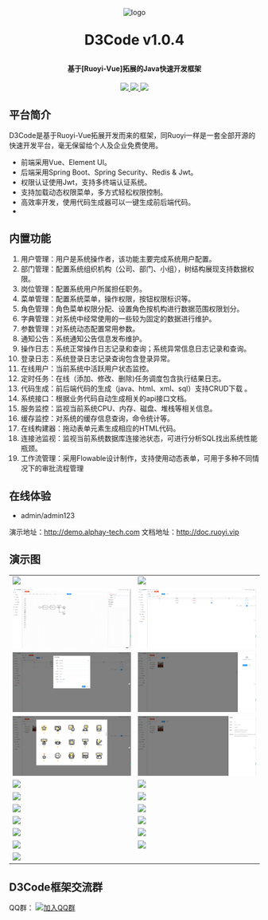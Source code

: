 <p align="center">
	<img alt="logo" src="https://default-1319610221.cos.ap-shanghai.myqcloud.com/logo.png" width="200" height="200">
</p>
<h1 align="center" style="margin: 30px 0 30px; font-weight: bold;">D3Code v1.0.4</h1>
<h4 align="center">基于[Ruoyi-Vue]拓展的Java快速开发框架</h4>
<p align="center">
	<a href="https://gitee.com/anhui-infomation/d3code/stargazers">
      <img src="https://gitee.com/anhui-infomation/d3code/badge/star.svg?theme=dark">
    </a>
	<a href="https://gitee.com/anhui-infomation/d3code">
      <img src="https://img.shields.io/badge/D3Code-v1.0.2-brightgreen.svg">
    </a>
	<a href="https://gitee.com/anhui-infomation/ruoyi-vue-mybatis-plus/blob/master/LICENSE">
      <img src="https://img.shields.io/github/license/mashape/apistatus.svg">
    </a>
</p>

## 平台简介

D3Code是基于Ruoyi-Vue拓展开发而来的框架，同Ruoyi一样是一套全部开源的快速开发平台，毫无保留给个人及企业免费使用。

* 前端采用Vue、Element UI。
* 后端采用Spring Boot、Spring Security、Redis & Jwt。
* 权限认证使用Jwt，支持多终端认证系统。
* 支持加载动态权限菜单，多方式轻松权限控制。
* 高效率开发，使用代码生成器可以一键生成前后端代码。
*

## 内置功能

1. 用户管理：用户是系统操作者，该功能主要完成系统用户配置。
2. 部门管理：配置系统组织机构（公司、部门、小组），树结构展现支持数据权限。
3. 岗位管理：配置系统用户所属担任职务。
4. 菜单管理：配置系统菜单，操作权限，按钮权限标识等。
5. 角色管理：角色菜单权限分配、设置角色按机构进行数据范围权限划分。
6. 字典管理：对系统中经常使用的一些较为固定的数据进行维护。
7. 参数管理：对系统动态配置常用参数。
8. 通知公告：系统通知公告信息发布维护。
9. 操作日志：系统正常操作日志记录和查询；系统异常信息日志记录和查询。
10. 登录日志：系统登录日志记录查询包含登录异常。
11. 在线用户：当前系统中活跃用户状态监控。
12. 定时任务：在线（添加、修改、删除)任务调度包含执行结果日志。
13. 代码生成：前后端代码的生成（java、html、xml、sql）支持CRUD下载 。
14. 系统接口：根据业务代码自动生成相关的api接口文档。
15. 服务监控：监视当前系统CPU、内存、磁盘、堆栈等相关信息。
16. 缓存监控：对系统的缓存信息查询，命令统计等。
17. 在线构建器：拖动表单元素生成相应的HTML代码。
18. 连接池监视：监视当前系统数据库连接池状态，可进行分析SQL找出系统性能瓶颈。
19. 工作流管理：采用Flowable设计制作，支持使用动态表单，可用于多种不同情况下的审批流程管理

## 在线体验

- admin/admin123

演示地址：http://demo.alphay-tech.com
文档地址：http://doc.ruoyi.vip

## 演示图

<table>
    <tr>
        <td><img src="https://oscimg.oschina.net/oscnet/cd1f90be5f2684f4560c9519c0f2a232ee8.jpg"/></td>
        <td><img src="https://oscimg.oschina.net/oscnet/1cbcf0e6f257c7d3a063c0e3f2ff989e4b3.jpg"/></td>
    </tr>
    <tr>
        <td><img src="img/工作流.png"/></td>
        <td><img src="img/附件管理引擎.png"/></td>
    </tr>
    <tr>
        <td><img src="img/腾讯云存储配置.png"/></td>
        <td><img src="img/附件管理-上传.png"/></td>
    </tr>
    <tr>
        <td><img src="img/附件管理-图片预览.png"/></td>
        <td><img src="img/附件管理-详情.png"/></td>
    </tr>
    <tr>
        <td><img src="https://oscimg.oschina.net/oscnet/up-8074972883b5ba0622e13246738ebba237a.png"/></td>
        <td><img src="https://oscimg.oschina.net/oscnet/up-9f88719cdfca9af2e58b352a20e23d43b12.png"/></td>
    </tr>
    <tr>
        <td><img src="https://oscimg.oschina.net/oscnet/up-39bf2584ec3a529b0d5a3b70d15c9b37646.png"/></td>
        <td><img src="https://oscimg.oschina.net/oscnet/up-936ec82d1f4872e1bc980927654b6007307.png"/></td>
    </tr>
	<tr>
        <td><img src="https://oscimg.oschina.net/oscnet/up-b2d62ceb95d2dd9b3fbe157bb70d26001e9.png"/></td>
        <td><img src="https://oscimg.oschina.net/oscnet/up-d67451d308b7a79ad6819723396f7c3d77a.png"/></td>
    </tr>	 
    <tr>
        <td><img src="https://oscimg.oschina.net/oscnet/5e8c387724954459291aafd5eb52b456f53.jpg"/></td>
        <td><img src="https://oscimg.oschina.net/oscnet/644e78da53c2e92a95dfda4f76e6d117c4b.jpg"/></td>
    </tr>
	<tr>
        <td><img src="https://oscimg.oschina.net/oscnet/up-8370a0d02977eebf6dbf854c8450293c937.png"/></td>
        <td><img src="https://oscimg.oschina.net/oscnet/up-49003ed83f60f633e7153609a53a2b644f7.png"/></td>
    </tr>
	<tr>
        <td><img src="https://oscimg.oschina.net/oscnet/up-d4fe726319ece268d4746602c39cffc0621.png"/></td>
        <td><img src="https://oscimg.oschina.net/oscnet/up-c195234bbcd30be6927f037a6755e6ab69c.png"/></td>
    </tr>
    <tr>
        <td><img src="https://oscimg.oschina.net/oscnet/b6115bc8c31de52951982e509930b20684a.jpg"/></td>
        <td></td>
    </tr>
</table>

## D3Code框架交流群

QQ群： [![加入QQ群](https://img.shields.io/badge/908022562-blue.svg)](http://qm.qq.com/cgi-bin/qm/qr?_wv=1027&k=Un7P_Y90f6yvfX6nvsJZSnGrpuRXntUn&authKey=bRrsqhOQZ4Zed2NoT0mTNh%2FYucjHJODwc7DqIIn5MwjYwM54afy0x33NSxbYJgfD&noverify=0&group_code=908022562)
